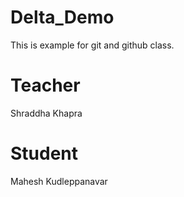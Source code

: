 # Delta_Demo
This is example for git and github class.

# Teacher 
Shraddha Khapra
# Student 
Mahesh Kudleppanavar
